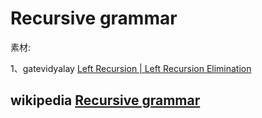 # Recursive grammar

素材:

1、gatevidyalay [Left Recursion | Left Recursion Elimination](https://www.gatevidyalay.com/left-recursion-left-recursion-elimination/) 



## wikipedia [Recursive grammar](https://en.wikipedia.org/wiki/Recursive_grammar)